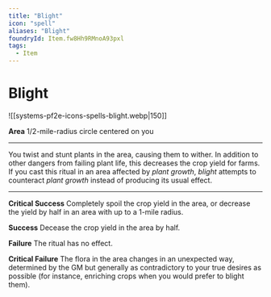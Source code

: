 ```yaml
---
title: "Blight"
icon: "spell"
aliases: "Blight"
foundryId: Item.fw8Hh9RMnoA93pxl
tags:
  - Item
---
```


# Blight
![[systems-pf2e-icons-spells-blight.webp|150]]

**Area** 1/2-mile-radius circle centered on you

* * *

You twist and stunt plants in the area, causing them to wither. In addition to other dangers from failing plant life, this decreases the crop yield for farms. If you cast this ritual in an area affected by _plant growth_, _blight_ attempts to counteract _plant growth_ instead of producing its usual effect.

* * *

**Critical Success** Completely spoil the crop yield in the area, or decrease the yield by half in an area with up to a 1-mile radius.

**Success** Decease the crop yield in the area by half.

**Failure** The ritual has no effect.

**Critical Failure** The flora in the area changes in an unexpected way, determined by the GM but generally as contradictory to your true desires as possible (for instance, enriching crops when you would prefer to blight them).
